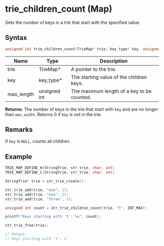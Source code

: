 # trie_children_count (Map)

Gets the number of keys in a trie that start with the specified value.

## Syntax

```c
unsigned int trie_children_count(TrieMap* trie, key_type* key, unsigned int max_length);
```

| Name | Type | Description |
| --- | --- | --- |
| trie | TrieMap* | A pointer to the trie. |
| key | key_type* | The starting value of the children keys. |
| max_length | unsigned int | The maximum length of a key to be counted. |

**Returns:** The number of keys in the trie that start with `key` and are no longer than `max_width`. Returns 0 if `key` is not in the trie.

## Remarks

If `key` is `NULL`, counts all children.

## Example

```c
TRIE_MAP_DEFINE_H(StringTrie, str_trie, char, int)
TRIE_MAP_DEFINE_C(StringTrie, str_trie, char, int)

StringTrie* trie = str_trie_create();

str_trie_add(trie, "one", 1);
str_trie_add(trie, "two", 2);
str_trie_add(trie, "three", 3);

unsigned int count = str_trie_children_count(trie, "t", INT_MAX);

printf("Keys starting with 't': %u", count);

str_trie_free(trie);

// Output:
// Keys starting with 't': 2
```